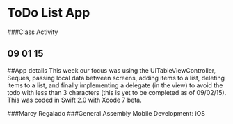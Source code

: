 # ToDo List App 
###Class Activity
## 09 01 15


##App details
This week our focus was using the UITableViewController, Seques, passing local data between screens, adding items to a list, deleting items to a list, and finally implementing a delegate (in the view) to avoid the todo with less than 3 characters (this is yet to be completed as of 09/02/15).
This was coded in Swift 2.0 with Xcode 7 beta. 


###Marcy Regalado
###General Assembly Mobile Development: iOS 
